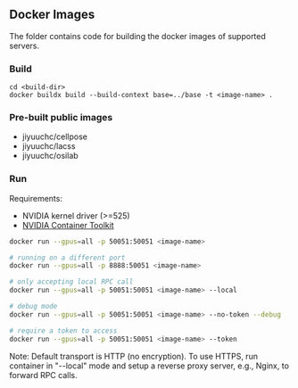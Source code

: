 ## Docker Images

The folder contains code for building the docker images of supported servers.

### Build

```
cd <build-dir>
docker buildx build --build-context base=../base -t <image-name> .
```

### Pre-built public images

  - jiyuuchc/cellpose
  - jiyuuchc/lacss
  - jiyuuchc/osilab


### Run

Requirements:
  - NVIDIA kernel driver (>=525)
  - [NVIDIA Container Toolkit](https://docs.nvidia.com/datacenter/cloud-native/container-toolkit/latest/install-guide.html)


``` sh
docker run --gpus=all -p 50051:50051 <image-name>

# running on a different port
docker run --gpus=all -p 8888:50051 <image-name>

# only accepting local RPC call
docker run --gpus=all -p 50051:50051 <image-name> --local

# debug mode
docker run --gpus=all -p 50051:50051 <image-name> --no-token --debug

# require a token to access
docker run --gpus=all -p 50051:50051 <image-name> --token
```

Note: Default transport is HTTP (no encryption). To use HTTPS, run container in "--local" mode and setup a reverse proxy server, e.g., Nginx, to forward RPC calls.

